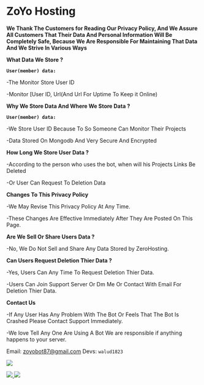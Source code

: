# ZoYo Hosting

**We Thank The Customers for Reading Our Privacy Policy, And We Assure All Customers That Their Data And Personal Information Will Be Completely Safe, Because We Are Responsible For Maintaining That Data And We Strive In Various Ways**

**__What Data We Store ?__**
 
**``User(member) data:``**

-The Monitor Store User ID  

-Monitor [User ID, Url(And Url For Uptime To Keep it Online)

**__Why We Store Data And Where We Store Data ?__**

**``User(member) data:``**

-We Store User ID Because To So Someone Can Monitor Their Projects

-Data Stored On Mongodb And Very Secure And Encrypted

**__How Long We Store User Data ?__**

-According to the person who uses the bot, when will his Projects Links Be Deleted

-Or User Can Request To Deletion Data

**Changes To This Privacy Policy**

-We May Revise This Privacy Policy At Any Time.

-These Changes Are Effective Immediately After They Are Posted On This Page.

**Are We Sell Or Share Users Data ?**

-No, We Do Not Sell and Share Any Data Stored by ZeroHosting.

**Can Users Request Deletion Thier Data ?**

-Yes, Users Can Any Time To Request Deletion Thier Data.

-Users Can Join Support Server Or Dm Me Or Contact With Email For Deletion Thier Data.

**Contact Us**

-If Any User Has Any Problem With The Bot Or Feels That The Bot Is Crashed Please Contact Support Immediately.

-We love Tell Any One Are Using A Bot We are responsible if anything happens to your server.

Email: zoyobot87@gmail.com
Devs: ``walud1823``

<a href="https://discord.gg/t9wyKpEYZa"><img src="https://discord.com/api/guilds/869266167796207728/widget.png?style=banner2"></a>

<a href="https://discord.gg/t9wyKpEYZa" target="_blank"> <img src="https://img.shields.io/badge/Discord-7289DA?style=for-the-badge&logo=discord&logoColor=white" /> </a>  <a href="mailto: zoyobot87@gmail.com"> <img src="https://img.shields.io/badge/Outlook-145bcd?style=for-the-badge&logo=Microsoft Outlook&logoColor=white" /> </a>

